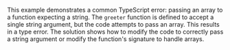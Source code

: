 This example demonstrates a common TypeScript error: passing an array to a function expecting a string.  The `greeter` function is defined to accept a single string argument, but the code attempts to pass an array. This results in a type error. The solution shows how to modify the code to correctly pass a string argument or modify the function's signature to handle arrays.